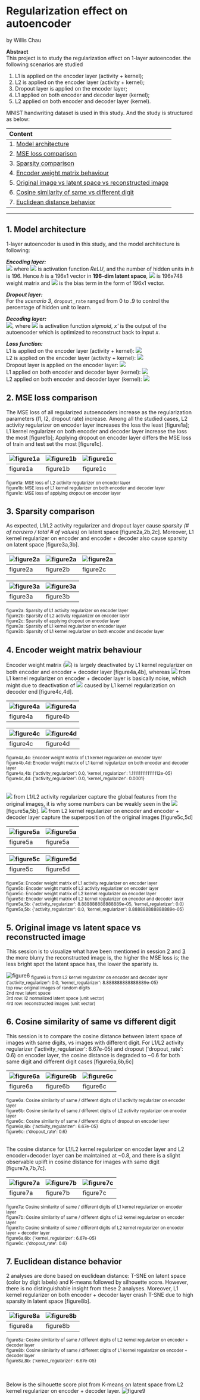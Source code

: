 # Regularization effect on autoencoder

by Willis Chau  

**Abstract**  
This project is to study the regularization effect on 1-layer autoencoder. 
the following scenarios are studied
1. L1 is applied on the encoder layer (activity + kernel);
2. L2 is applied on the encoder layer (activity + kernel);
3. Dropout layer is applied on the encoder layer;
4. L1 applied on both encoder and decoder layer (kernel);
5. L2 applied on both encoder and decoder layer (kernel).

MNIST handwriting dataset is used in this study. And the study is structured as below: 

|Content|
|:---|
|1. [Model architecture](#1-model-architecture)|
|2. [MSE loss comparison](#2-mse-loss-comparison)|
|3. [Sparsity comparison](#3-sparsity-comparison)|
|4. [Encoder weight matrix behaviour](#4-encoder-weight-matrix-behaviour)|
|5. [Original image vs latent space vs reconstructed image](#5-original-image-vs-latent-space-vs-reconstructed-image)|
|6. [Cosine similarity of same vs different digit](#6-cosine-similarity-of-same-vs-different-digit)|
|7. [Euclidean distance behavior](#7-euclidean-distance-behavior)|

---
## 1. Model architecture

1-layer autoencoder is used in this study, and the model architecture is following:

***Encoding layer:***  
<img src="https://render.githubusercontent.com/render/math?math=h = \alpha_e(W_1 \times\ x %2B b_1)"> 
where <img src="https://render.githubusercontent.com/render/math?math=\alpha_e(.)"> is activation function *ReLU*, 
and the number of hidden units in *h* is 196. Hence *h* is a 196x1 vector in **196-dim latent space**, 
<img src="https://render.githubusercontent.com/render/math?math=W_1"> is 196x748 weight matrix and 
<img src="https://render.githubusercontent.com/render/math?math=b_1"> is the bias term in the form of 196x1 vector.
   
***Dropout layer:***  
For the *scenario 3*, `dropout_rate` ranged from 0 to .9 to control the percentage of hidden unit to learn.

***Decoding layer:***  
<img src="https://render.githubusercontent.com/render/math?math=x' = \alpha_d(W_2 \times\ h %2B b_2)">, 
where <img src="https://render.githubusercontent.com/render/math?math=\alpha_d(.)"> is activation function *sigmoid*, 
*x'* is the output of the autoencoder which is optimized to reconstruct back to input *x*.

***Loss function:***  
L1 is applied on the encoder layer (activity + kernel): 
<img src="https://render.githubusercontent.com/render/math?math=L_T = L %2B R = ||x - x'||^2 %2B \lambda_a\sum |h_i| %2B \lambda_k\sum |W_1|">  
L2 is applied on the encoder layer (activity + kernel): 
<img src="https://render.githubusercontent.com/render/math?math=L_T = L %2B R = ||x - x'||^2 %2B \lambda_a\sum |h_i|^2 %2B \lambda_k\sum |W_1|^2">  
Dropout layer is applied on the encoder layer: 
<img src="https://render.githubusercontent.com/render/math?math=L_T = L %2B R = ||x - x'||^2">  
L1 applied on both encoder and decoder layer (kernel): 
<img src="https://render.githubusercontent.com/render/math?math=L_T = L %2B R = ||x - x'||^2 %2B \lambda_k\sum |W_1| %2B \lambda_k\sum |W_2|">  
L2 applied on both encoder and decoder layer (kernel): 
<img src="https://render.githubusercontent.com/render/math?math=L_T = L %2B R = ||x - x'||^2 %2B \lambda_k\sum |W_1|^2 %2B \lambda_k\sum |W_2|^2">  

## 2. MSE loss comparison

The MSE loss of all regularized autoencoders increase as the regularization parameters (l1, l2, dropout rate) increase.
Among all the studied cases, L2 activity regularizer on encoder layer increases the loss the least [figure1a];
L1 kernel regularizer on both encoder and decoder layer increase the loss the most [figure1b];
Applying dropout on encoder layer differs the MSE loss of train and test set the most [figure1c].

|![figure1a](doc/img/2_l2_ar.png)|![figure1b](doc/img/2_sym_l1_kr.png)|![figure1c](doc/img/2_dropout.png)|
|---|---|---|
|figure1a|figure1b|figure1c|

<sub>
figure1a: MSE loss of L2 activity regularizer on encoder layer<br>
figure1b: MSE loss of L1 kernel regularizer on both encoder and decoder layer<br>
figure1c: MSE loss of applying dropout on encoder layer
</sub>

## 3. Sparsity comparison

As expected, L1/L2 activity regularizer and dropout layer cause *sparsity 
(# of nonzero / total # of values)* on latent space [figure2a,2b,2c]. 
Moreover, L1 kernel regularizer on encoder and encoder + decoder also cause sparsity on latent space [figure3a,3b].

|![figure2a](doc/img/3_l1_ar.png)|![figure2a](doc/img/3_l2_ar.png)|![figure2a](doc/img/3_dropout.png)|
|---|---|---|
|figure2a|figure2b|figure2c|

|![figure3a](doc/img/3_l1_kr.png)|![figure3a](doc/img/3_sym_l1_kr.png)|
|---|---|
|figure3a|figure3b|

<sub>
figure2a: Sparsity of L1 activity regularizer on encoder layer<br>
figure2b: Sparsity of L2 activity regularizer on encoder layer<br>
figure2c: Sparsity of applying dropout on encoder layer<br>
figure3a: Sparsity of L1 kernel regularizer on encoder layer<br>
figure3b: Sparsity of L1 kernel regularizer on both encoder and decoder layer
</sub>

## 4. Encoder weight matrix behaviour

Encoder weight matrix (<img src="https://render.githubusercontent.com/render/math?math=W_1">) 
is largely deactivated by L1 kernel regularizer on both encoder and encoder + decoder layer [figure4a,4b], 
whereas <img src="https://render.githubusercontent.com/render/math?math=W_1"> from 
L1 kernel regularizer on encoder + decoder layer is basically noise, which might due to deactivation of 
<img src="https://render.githubusercontent.com/render/math?math=W_2"> 
caused by L1 kernel regularization on decoder end [figure4c,4d].


|![figure4a](doc/img/4_l1_kr.png)|![figure4a](doc/img/4_sym_l1_kr.png)|
|---|---|
|figure4a|figure4b|

|![figure4c](doc/img/4_l1_kr2.png)|![figure4d](doc/img/4_sym_l1_kr2.png)|
|---|---|
|figure4c|figure4d|

<sub>
figure4a,4c: Encoder weight matrix of L1 kernel regularizer on encoder layer<br>
figure4b,4d: Encoder weight matrix of L1 kernel regularizer on both encoder and decoder layer<br>
figure4a,4b: {'activity_regularizer': 0.0, 'kernel_regularizer': 1.1111111111111112e-05}<br>
figure4c,4d: {'activity_regularizer': 0.0, 'kernel_regularizer': 0.0001}
</sub>

<br>
<br>

<img src="https://render.githubusercontent.com/render/math?math=W_1"> from 
L1/L2 activity regularizer capture the global features from the original images, 
it is why some numbers can be weakly seen in the 
<img src="https://render.githubusercontent.com/render/math?math=W_1"> [figure5a,5b]. 
<img src="https://render.githubusercontent.com/render/math?math=W_1"> from 
L2 kernel regularizer on encoder and encoder + decoder layer 
capture the superposition of the original images [figure5c,5d]

|![figure5a](doc/img/4_l1_ar.png)|![figure5a](doc/img/4_l2_ar.png)|
|---|---|
|figure5a|figure5a|

|![figure5c](doc/img/4_l2_kr.png)|![figure5d](doc/img/4_sym_l2_kr.png)|
|---|---|
|figure5c|figure5d|

<sub>
figure5a: Encoder weight matrix of L1 activity regularizer on encoder layer<br>
figure5b: Encoder weight matrix of L2 activity regularizer on encoder layer<br>
figure5c: Encoder weight matrix of L2 kernel regularizer on encoder layer<br>
figure5d: Encoder weight matrix of L2 kernel regularizer on encoder and decoder layer<br>
figure5a,5b: {'activity_regularizer': 8.888888888888889e-05, 'kernel_regularizer': 0.0}<br>
figure5a,5b: {'activity_regularizer': 0.0, 'kernel_regularizer': 8.888888888888889e-05}
</sub>

## 5. Original image vs latent space vs reconstructed image

This session is to visualize what have been mentioned in 
session [2](#2-mse-loss-comparison) and [3](#3-sparsity-comparison)
the more blurry the reconstructed image is, the higher the MSE loss is;
the less bright spot the latent space has, the lower the sparisty is.

![figure6](doc/img/5_sym_l2_lr.png)
<sub>
figure6 is from L2 kernel regularizer on encoder and decoder layer 
{'activity_regularizer': 0.0, 'kernel_regularizer': 8.888888888888889e-05}<br>
top row: original images of random digits<br>
2nd row: latent space<br>
3rd row: l2 normalized latent space (unit vector)<br>
4rd row: reconstructed images (unit vector)
</sub>

## 6. Cosine similarity of same vs different digit

This session is to compare the cosine distance between latent space of images with same digits, 
vs images with different digit. 
For L1/L2 activity regularizer ('activity_regularizer': 6.67e-05) and dropout ('dropout_rate': 0.6) on encoder layer, 
the cosine distance is degraded to ~0.6 for both same digit and different digit cases [figure6a,6b,6c]

|![figure6a](doc/img/6_l1_ar.png)|![figure6b](doc/img/6_l2_ar.png)|![figure6c](doc/img/6_dropout.png)|
|---|---|---|
|figure6a|figure6b|figure6c|

<sub>
figure6a: Cosine similarity of same / different digits of L1 activity regularizer on encoder layer<br>
figure6b: Cosine similarity of same / different digits of L2 activity regularizer on encoder layer<br>
figure6c: Cosine similarity of same / different digits of dropout on encoder layer<br>
figure6a,6b: {'activity_regularizer': 6.67e-05}<br>
figure6c: {'dropout_rate': 0.6}
</sub>

<br>
<br>

The cosine distance for L1/L2 kernel regularizer on encoder layer and L2 encoder+decoder layer 
can be maintained at ~0.8, and there is a slight observable uplift in cosine distance for images with same digit 
[figure7a,7b,7c].

|![figure7a](doc/img/7_l1_kr.png)|![figure7b](doc/img/7_l2_kr.png)|![figure7c](doc/img/7_sym_l2_kr.png)|
|---|---|---|
|figure7a|figure7b|figure7c|

<sub>
figure7a: Cosine similarity of same / different digits of L1 kernel regularizer on encoder layer<br>
figure7b: Cosine similarity of same / different digits of L2 kernel regularizer on encoder layer<br>
figure7c: Cosine similarity of same / different digits of L2 kernel regularizer on encoder layer + decoder layer<br>
figure6a,6b: {'kernel_regularizer': 6.67e-05}<br>
figure6c: {'dropout_rate': 0.6}
</sub>

## 7. Euclidean distance behavior

2 analyses are done based on euclidean distance: T-SNE on latent space (color by digit labels) 
and K-means followed by silhouette score. However, there is no distinguishable insight from these 2 analyses. 
Moreover, L1 kernel regularizer on both encoder + decoder layer crash T-SNE due to high sparsity in latent space 
[figure8b].

|![figure8a](doc/img/8_sym_l2_kr.png)|![figure8b](doc/img/8_sym_l1_kr.png)|
|---|---|
|figure8a|figure8b|

<sub>
figure8a: Cosine similarity of same / different digits of L2 kernel regularizer on encoder + decoder layer<br>
figure8b: Cosine similarity of same / different digits of L1 kernel regularizer on encoder + decoder layer<br>
figure8a,8b: {'kernel_regularizer': 6.67e-05}<br>
</sub>

<br>
<br>

Below is the silhouette score plot from K-means on latent space from L2 kernel regularizer on encoder + decoder layer.
![figure9](doc/img/9_sym_l2_kr.png)